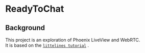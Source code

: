 # ReadyToChat

## Background

This project is an exploration of Phoenix LiveView and WebRTC.  
It is based on the [`littelines tutorial`](https://littlelines.com/blog/2020/07/06/building-a-video-chat-app-in-phoenix-liveview) .

